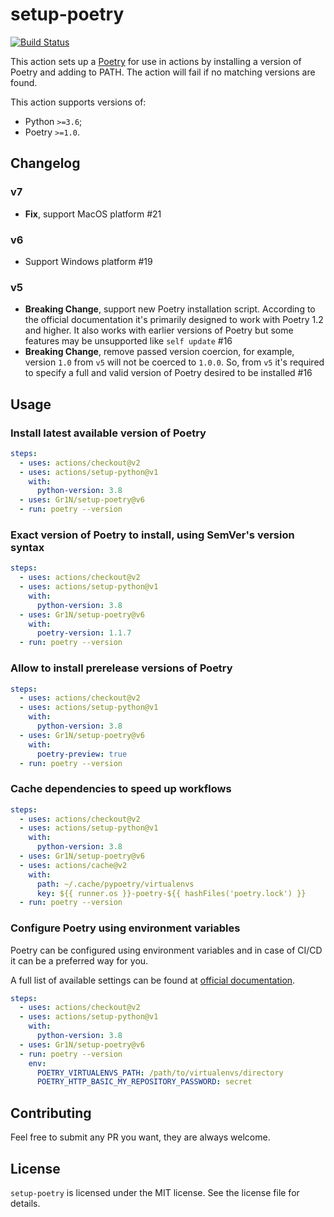 # setup-poetry

[![Build Status](https://github.com/Gr1N/setup-poetry/workflows/default/badge.svg)](https://github.com/Gr1N/setup-poetry/actions?query=workflow%3Adefault)

This action sets up a [Poetry](https://python-poetry.org) for use in actions by installing a version of Poetry and adding to PATH. The action will fail if no matching versions are found.

This action supports versions of:

- Python `>=3.6`;
- Poetry `>=1.0`.

## Changelog

### v7

- **Fix**, support MacOS platform #21

### v6

- Support Windows platform #19

### v5

- **Breaking Change**, support new Poetry installation script. According to the official documentation it's primarily designed to work with Poetry 1.2 and higher. It also works with earlier versions of Poetry but some features may be unsupported like `self update` #16
- **Breaking Change**, remove passed version coercion, for example, version `1.0` from `v5` will not be coerced to `1.0.0`. So, from `v5` it's required to specify a full and valid version of Poetry desired to be installed #16

## Usage

### Install latest available version of Poetry

```yaml
steps:
  - uses: actions/checkout@v2
  - uses: actions/setup-python@v1
    with:
      python-version: 3.8
  - uses: Gr1N/setup-poetry@v6
  - run: poetry --version
```

### Exact version of Poetry to install, using SemVer's version syntax

```yaml
steps:
  - uses: actions/checkout@v2
  - uses: actions/setup-python@v1
    with:
      python-version: 3.8
  - uses: Gr1N/setup-poetry@v6
    with:
      poetry-version: 1.1.7
  - run: poetry --version
```

### Allow to install prerelease versions of Poetry

```yaml
steps:
  - uses: actions/checkout@v2
  - uses: actions/setup-python@v1
    with:
      python-version: 3.8
  - uses: Gr1N/setup-poetry@v6
    with:
      poetry-preview: true
  - run: poetry --version
```

### Cache dependencies to speed up workflows

```yaml
steps:
  - uses: actions/checkout@v2
  - uses: actions/setup-python@v1
    with:
      python-version: 3.8
  - uses: Gr1N/setup-poetry@v6
  - uses: actions/cache@v2
    with:
      path: ~/.cache/pypoetry/virtualenvs
      key: ${{ runner.os }}-poetry-${{ hashFiles('poetry.lock') }}
  - run: poetry --version
```

### Configure Poetry using environment variables

Poetry can be configured using environment variables and in case of CI/CD it can be a preferred way for you.

A full list of available settings can be found at [official documentation](https://python-poetry.org/docs/configuration/#using-environment-variables).

```yaml
steps:
  - uses: actions/checkout@v2
  - uses: actions/setup-python@v1
    with:
      python-version: 3.8
  - uses: Gr1N/setup-poetry@v6
  - run: poetry --version
    env:
      POETRY_VIRTUALENVS_PATH: /path/to/virtualenvs/directory
      POETRY_HTTP_BASIC_MY_REPOSITORY_PASSWORD: secret
```

## Contributing

Feel free to submit any PR you want, they are always welcome.

## License

`setup-poetry` is licensed under the MIT license. See the license file for details.
